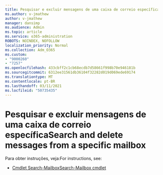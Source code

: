 ```yaml
---
title: Pesquisar e excluir mensagens de uma caixa de correio específica
ms.author: v-jmathew
author: v-jmathew
manager: dansimp
ms.audience: Admin
ms.topic: article
ms.service: o365-administration
ROBOTS: NOINDEX, NOFOLLOW
localization_priority: Normal
ms.collection: Adm_O365
ms.custom:
- "9000260"
- "7257"
ms.openlocfilehash: 433cbff2c1cb68ecdb7d58661f998b70e946181b
ms.sourcegitcommit: 6312ee31561db36104f32282d019d069ede69174
ms.translationtype: MT
ms.contentlocale: pt-BR
ms.lasthandoff: 03/11/2021
ms.locfileid: "50735435"
---
```

# <a name="search-and-delete-messages-from-a-specific-mailbox"></a><span data-ttu-id="29df9-102">Pesquisar e excluir mensagens de uma caixa de correio específica</span><span class="sxs-lookup"><span data-stu-id="29df9-102">Search and delete messages from a specific mailbox</span></span>

<span data-ttu-id="29df9-103">Para obter instruções, veja:</span><span class="sxs-lookup"><span data-stu-id="29df9-103">For instructions, see:</span></span>

* [<span data-ttu-id="29df9-104">Cmdlet Search-Mailbox</span><span class="sxs-lookup"><span data-stu-id="29df9-104">Search-Mailbox cmdlet</span></span>](https://docs.microsoft.com/powershell/module/exchange/mailboxes/search-mailbox)
